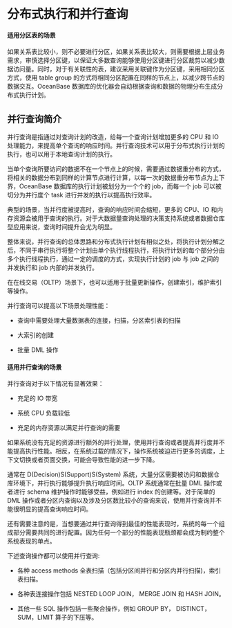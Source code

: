 分布式执行和并行查询 
===============================





#### 适用分区表的场景 

如果关系表比较小，则不必要进行分区，如果关系表比较大，则需要根据上层业务需求，审慎选择分区键，以保证大多数查询能够使用分区键进行分区裁剪以减少数据访问量。同时，对于有关联性的表，建议采用关联键作为分区键，采用相同分区方式，使用 table group 的方式将相同分区配置在同样的节点上，以减少跨节点的数据交互。OceanBase 数据库的优化器会自动根据查询和数据的物理分布生成分布式执行计划。

并行查询简介 
---------------

并行查询是指通过对查询计划的改造，给每一个查询计划增加更多的 CPU 和 IO 处理能力，来提高单个查询的响应时间。并行查询技术可以用于分布式执行计划的执行，也可以用于本地查询计划的执行。

当单个查询所要访问的数据不在一个节点上的时候，需要通过数据重分布的方式，将相关的数据分布到同样的计算节点进行计算，以每一次的数据重分布节点为上下界，OceanBase 数据库的执行计划被划分为一个个的 job，而每一个 job 可以被切分为并行度个 task 进行并发的执行以提高执行效率。

典型的场景，当并行度被提高时，查询的响应时间会缩短，更多的 CPU、IO 和内存资源会被用于查询的执行。对于大数据量查询处理的决策支持系统或者数据仓库型应用来说，查询时间提升会尤为明显。

整体来说，并行查询的总体思路和分布式执行计划有相似之处，将执行计划分解之后，不同于串行执行将整个计划由单个执行线程执行，将执行计划的每个部分分由多个执行线程执行，通过一定的调度的方式，实现执行计划的 job 与 job 之间的并发执行和 job 内部的并发执行。

在在线交易（OLTP）场景下，也可以适用于批量更新操作，创建索引，维护索引等操作。

并行查询可以提高以下场景处理性能：

* 查询中需要处理大量数据表的连接，扫描，分区索引表的扫描

  

* 大索引的创建

  

* 批量 DML 操作

  






#### 适用并行查询的场景 

并行查询对于以下情况有显著效果：

* 充足的 IO 带宽

  

* 系统 CPU 负载较低

  

* 充足的内存资源以满足并行查询的需要

  




如果系统没有充足的资源进行额外的并行处理，使用并行查询或者提高并行度并不能提高执行性能。相反，在系统过载的情况下，操作系统被迫进行更多的调度，上下文切换或者页面交换，可能会导致性能的进一步下降。

通常在 D(Decision)S(Support)S(System) 系统，大量分区需要被访问和数据仓库环境下，并行执行能够提升执行响应时间。OLTP 系统通常在批量 DML 操作或者进行 schema 维护操作时能够受益，例如进行 index 的创建等。对于简单的 DML 操作或者分区内查询以及涉及分区数比较小的查询来说，使用并行查询并不能很明显的提高查询响应时间。

还有需要注意的是，当想要通过并行查询得到最佳的性能表现时，系统的每一个组成部分需要共同的进行配置。因为任何一个部分的性能表现瓶颈都会成为制约整个系统表现的单点。

下述查询操作都可以使用并行查询:

* 各种 access methods 全表扫描（包括分区间并行和分区内并行扫描)，索引表扫描。

  

* 各种表连接操作包括 NESTED LOOP JOIN， MERGE JOIN 和 HASH JOIN。

  

* 其他一些 SQL 操作包括一些聚合操作，例如 GROUP BY， DISTINCT，SUM，LIMIT 算子的下压等。

  




